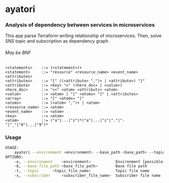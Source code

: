 # ayatori

### Analysis of dependency between services in microservices

This app parse Terraform writing relationship of microservices. Then, solve SNS topic and subscription as dependency graph

###### May be BNF

```
<statements>    ::= (<statement>)+
<statement>     ::= "resource" <resource_name> <event_name> <attributes>
<attributes>    ::= "{" ((<attribute> ",")+ | <attribute>) "}"
<attribute>     ::= <key> "=" (<here_doc> | <value>)
<here_doc>      ::= "<<" <atom> <attributs> <atom>
<value>         ::= <atom> | "[" <atoms> "]" | <attributes>
<array>         ::= "[" <atoms> "]"
<atoms>         ::= (<atom> ",")+ | <atom>
<resource_name> ::= <atom>
<event_name>    ::= <atom>
<key>           ::= <atom>
<atom>          ::= ("a"|...|"z")*("a"|...|"z"|"."|"-"|"_"|"0"|...|"9")*
```

### Usage

```sh
USAGE:
    ayatori --environment <environment> --base_path <base_path> --topic <topic_file_name> --subscriber <subscriber_file_name>
OPTIONS:
    -e, --environment    <environment>           Environment [possible values: develop, staging, production]
    -b, --base_file_path <base_file_path>        Base file path
    -t, --topic      <topic_file_name>           Topic file name
    -s, --subscriber     <subscriber_file_name>  Subscriber file name
```
